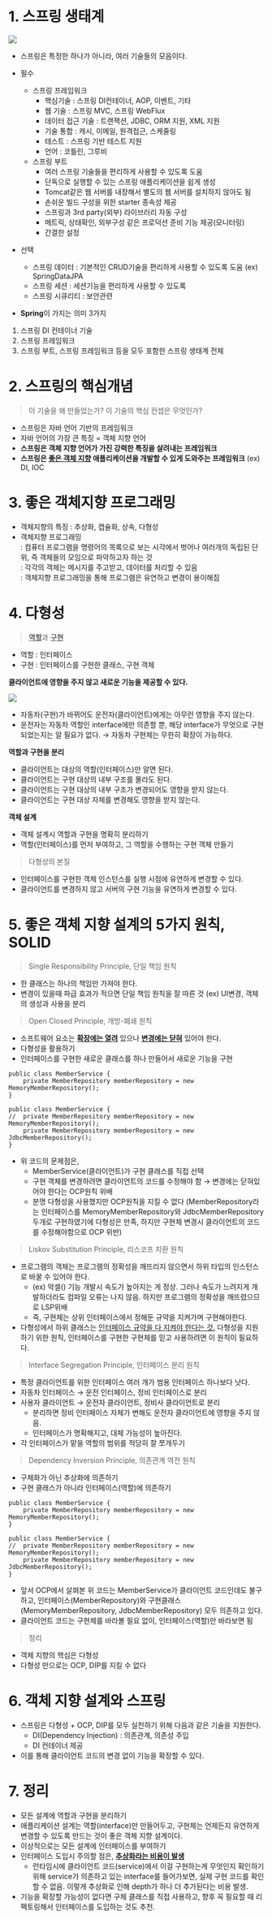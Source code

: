 # 1. 스프링 생태계

<img src="./image/sec01_1.png">

- 스프링은 특정한 하나가 아니라, 여러 기술들의 모음이다.
- 필수
    - 스프링 프레임워크 
        - 핵심기술 : 스프링 DI컨테이너, AOP, 이벤트, 기타
        - 웹 기술 : 스프링 MVC, 스프링 WebFlux
        - 데이터 접근 기술 : 트랜잭션, JDBC, ORM 지원, XML 지원
        - 기술 통합 : 캐시, 이메일, 원격접근, 스케줄링
        - 테스트 : 스프링 기반 테스트 지원
        - 언어 : 코틀린, 그루비
    - 스프링 부트
        - 여러 스프링 기술들을 편리하게 사용할 수 있도록 도움
        - 단독으로 실행할 수 있는 스프링 애플리케이션을 쉽게 생성
        - Tomcat같은 웹 서버를 내장해서 별도의 웹 서버를 설치하지 않아도 됨
        - 손쉬운 빌드 구성을 위한 starter 종속성 제공
        - 스프링과 3rd party(외부) 라이브러리 자동 구성
        - 메트릭, 상태확인, 외부구성 같은 프로덕션 준비 기능 제공(모니터링)
        - 간결한 설정
- 선택
    - 스프링 데이터 : 기본적인 CRUD기술을 편리하게 사용할 수 있도록 도움 (ex) SpringDataJPA
    - 스프링 세션 : 세션기능을 편리하게 사용할 수 있도록
    - 스프링 시큐리티 : 보안관련

- **Spring**이 가지는 의미 3가지
1. 스프링 DI 컨테이너 기술
2. 스프링 프레임워크
3. 스프링 부트, 스프링 프레임워크 등을 모두 포함한 스프링 생태계 전체 

# 2. 스프링의 핵심개념
> 이 기술을 왜 만들었는가? 이 기술의 핵심 컨셉은 무엇인가?
- 스프링은 자바 언어 기반의 프레임워크
- 자바 언어의 가장 큰 특징 = 객체 지향 언어
- **스프링은 객체 지향 언어가 가진 강력한 특징을 살려내는 프레임워크**
- **스프링은 <U>좋은 객체 지향</U> 애플리케이션을 개발할 수 있게 도와주는 프레임워크** (ex) DI, IOC

# 3. 좋은 객체지향 프로그래밍
- 객체지향의 특징 : 추상화, 캡슐화, 상속, 다형성
- 객체지향 프로그래밍   
: 컴퓨터 프로그램을 명령어의 목록으로 보는 시각에서 벗어나 여러개의 독립된 단위, 즉 객체들의 모임으로 파악하고자 하는 것   
: 각각의 객체는 메시지를 주고받고, 데이터를 처리할 수 있음   
: 객체지향 프로그래밍을 통해 프로그램은 유연하고 변경이 용이해짐

# 4. 다형성
> <U>**역할**</U>과 <U>**구현**</U>

- 역할 : 인터페이스
- 구현 : 인터페이스를 구현한 클래스, 구현 객체

**클라이언트에 영향을 주지 않고 새로운 기능을 제공할 수 있다.**

<img src="./image/sec01_2.png">

- 자동차(구현)가 바뀌어도 운전자(클라이언트)에게는 아무런 영향을 주지 않는다.
- 운전자는 자동차 역할인 interface에만 의존할 뿐, 해당 interface가 무엇으로 구현되었는지는 알 필요가 없다. → 자동차 구현체는 무한히 확장이 가능하다.   

**역할과 구현을 분리**
- 클라이언트는 대상의 역할(인터페이스)만 알면 된다.
- 클라이언트는 구현 대상의 내부 구조를 몰라도 된다.
- 클라이언트는 구현 대상의 내부 구조가 변경되어도 영향을 받지 않는다.
- 클라이언트는 구현 대상 자체를 변경해도 영향을 받지 않는다.

**객체 설계**
- 객체 설계시 역할과 구현을 명확히 분리하기
- 역할(인터페이스)를 먼저 부여하고, 그 역할을 수행하는 구현 객체 만들기

> 다형성의 본질
- 인터페이스를 구현한 객체 인스턴스를 실행 시점에 유연하게 변경할 수 있다.
- 클라이언트를 변경하지 않고 서버의 구현 기능을 유연하게 변경할 수 있다.

# 5. 좋은 객체 지향 설계의 5가지 원칙, SOLID

> Single Responsibility Principle, 단일 책임 원칙
- 한 클래스는 하나의 책임만 가져야 한다.
- 변경이 있을때 파급 효과가 적으면 단일 책임 원칙을 잘 따른 것 (ex) UI변경, 객체의 생성과 사용을 분리

> Open Closed Principle, 개방-폐쇄 원칙
- 소프트웨어 요소는 <U>**확장에는 열려**</U> 있으나 <U>**변경에는 닫혀**</U> 있어야 한다.
- 다형성을 활용하기
- 인터페이스를 구현한 새로운 클래스를 하나 만들어서 새로운 기능을 구현
```
public class MemberService {
    private MemberRepository memberRepository = new MemoryMemberRepository();
}
```

```
public class MemberService {
//  private MemberRepository memberRepository = new MemoryMemberRepository();    
    private MemberRepository memberRepository = new JdbcMemberRepository();
}
```

- 위 코드의 문제점은,
    - MemberService(클라이언트)가 구현 클래스를 직접 선택
    - 구현 객체를 변경하려면 클라이언트의 코드를 수정해야 함 → 변경에는 닫혀있어야 한다는 OCP원칙 위배
    - 분명 다형성을 사용했지만 OCP원칙을 지킬 수 없다 (MemberRepository라는 인터페이스를 MemoryMemberRepository와 JdbcMemberRepository 두개로 구현하였기에 다형성은 만족, 하지만 구현체 변경시 클라이언트의 코드를 수정해야함으로 OCP 위반)

> Liskov Substitution Principle, 리스코프 치환 원칙
- 프로그램의 객체는 프로그램의 정확성을 깨뜨리지 않으면서 하위 타입의 인스턴스로 바꿀 수 있어야 한다.
    - (ex) 악셀() 기능 개발시 속도가 높아지는 게 정상. 그러나 속도가 느려지게 개발하더라도 컴파일 오류는 나지 않음. 하지만 프로그램의 정확성을 깨뜨렸으므로 LSP위배
    - 즉, 구현체는 상위 인터페이스에서 정해둔 규약을 지켜가며 구현해야한다.
- 다형성에서 하위 클래스는 <U>인터페이스 규약을 다 지켜야 한다는 것.</U> 다형성을 지원하기 위한 원칙, 인터페이스를 구현한 구현체를 믿고 사용하려면 이 원칙이 필요하다.

> Interface Segregation Principle, 인터페이스 분리 원칙
- 특정 클라이언트를 위한 인터페이스 여러 개가 범용 인터페이스 하나보다 낫다.
- 자동차 인터페이스 → 운전 인터페이스, 정비 인터페이스로 분리
- 사용자 클라이언트 → 운전자 클라이언트, 정비사 클라이언트로 분리
    - 분리하면 정비 인터페이스 자체가 변해도 운전자 클라이언트에 영향을 주지 않음.
    - 인터페이스가 명확해지고, 대체 가능성이 높아진다.
- 각 인터페이스가 맡을 역할의 범위를 적당히 잘 쪼개두기

> Dependency Inversion Principle, 의존관계 역전 원칙
- 구체화가 아닌 추상화에 의존하기
- 구현 클래스가 아니라 인터페이스(역할)에 의존하기
```
public class MemberService {
    private MemberRepository memberRepository = new MemoryMemberRepository();
}
```

```
public class MemberService {
//  private MemberRepository memberRepository = new MemoryMemberRepository();    
    private MemberRepository memberRepository = new JdbcMemberRepository();
}
```

- 앞서 OCP에서 살펴본 위 코드는 MemberService가 클라이언트 코드인데도 불구하고, 인터페이스(MemberRepository)와 구현클래스(MemoryMemberRepository, JdbcMemberRepository) 모두 의존하고 있다.
- 클라이언트 코드는 구현체를 바라볼 필요 없이, 인터페이스(역할)만 바라보면 됨

> 정리
- 객체 지향의 핵심은 다형성
- 다형성 만으로는 OCP, DIP를 지킬 수 없다

# 6. 객체 지향 설계와 스프링
- 스프링은 다형성 + OCP, DIP를 모두 실천하기 위해 다음과 같은 기술을 지원한다.
    - DI(Dependency Injection) : 의존관계, 의존성 주입
    - DI 컨테이너 제공
- 이를 통해 클라이언트 코드의 변경 없이 기능을 확장할 수 있다.

# 7. 정리
- 모든 설계에 역할과 구현을 분리하기
- 애플리케이션 설계는 역할(interface)만 만들어두고, 구현체는 언제든지 유연하게 변경할 수 있도록 만드는 것이 좋은 객체 지향 설계이다.
- 이상적으로는 모든 설계에 인터페이스를 부여하기
- 인터페이스 도입시 주의할 점은, <U>**추상화라는 비용이 발생**</U>
    - 런타임시에 클라이언트 코드(service)에서 이걸 구현하는게 무엇인지 확인하기 위해 service가 의존하고 있는 interface를 들어가보면, 실제 구현 코드를 확인할 수 없음. 이렇게 추상화로 인해 depth가 하나 더 추가된다는 비용 발생.
- 기능을 확장할 가능성이 없다면 구체 클래스를 직접 사용하고, 향후 꼭 필요할 때 리팩토링해서 인터페이스를 도입하는 것도 추천.